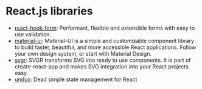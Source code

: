# React.js libraries

- [react-hook-form](https://github.com/react-hook-form/react-hook-form): Performant, flexible and extensible forms with
  easy to use validation.
- [material-ui](https://github.com/mui-org/material-ui): Material-UI is a simple and customizable component library to
  build faster, beautiful, and more accessible React applications. Follow your own design system, or start with Material
  Design.
- [svgr](https://github.com/gregberge/svgr): SVGR transforms SVG into ready to use components. It is part of
  create-react-app and makes SVG integration into your React projects easy.
- [undux](https://github.com/bcherny/undux): Dead simple state management for React

